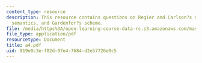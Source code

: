 ```yaml
---
content_type: resource
description: This resource contains questions on Regier and Carlson?s model of spatial
  semantics, and Gardenfor?s scheme.
file: /media/https%3A/open-learning-course-data-rc.s3.amazonaws.com/mas-962-common-sense-reasoning-for-interactive-applications-fall-2006/919e0c3ef82d07e47684d2e57726e0c5_a4.pdf
file_type: application/pdf
resourcetype: Document
title: a4.pdf
uid: 919e0c3e-f82d-07e4-7684-d2e57726e0c5
---
```

